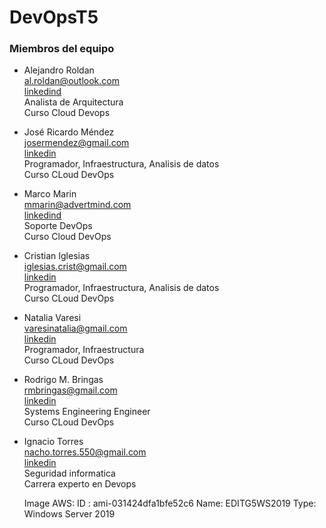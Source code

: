 # DevOpsT5

### Miembros del equipo
  - Alejandro Roldan \
    al.roldan@outlook.com \
    [linkedind](https://www.linkedin.com/in/alejandro-roldan-1b91b6121/) \
    Analista de Arquitectura \
    Curso Cloud Devops 

  - José Ricardo Méndez \
    josermendez@gmail.com \
    [linkedin](https://www.linkedin.com/in/josermendez/) \
    Programador, Infraestructura, Analisis de datos \
    Curso CLoud DevOps

  - Marco Marin \
    mmarin@advertmind.com \
    [linkedind](https://www.linkedin.com/in/marcotmarin/) \
    Soporte DevOps \
    Curso Cloud DevOps 

  - Cristian Iglesias \
    iglesias.crist@gmail.com \
    [linkedin](https://www.linkedin.com/in/cristian-iglesias-a7031181/) \
    Programador, Infraestructura, Analisis de datos \
    Curso CLoud DevOps
    
  - Natalia Varesi \
    varesinatalia@gmail.com \
    [linkedin](https://www.linkedin.com/in/nataliavaresi/) \
    Programador, Infraestructura \
    Curso CLoud DevOps
    
  - Rodrigo M. Bringas \
    rmbringas@gmail.com \
    [linkedin](https://www.linkedin.com/in/rodrigo-m-bringas-40410622/) \
    Systems Engineering Engineer \
    Curso CLoud DevOps
    
  - Ignacio Torres \
    nacho.torres.550@gmail.com \
    [linkedin](https://www.linkedin.com/in/ignacio-torres-ar/) \
    Seguridad informatica \
    Carrera experto en Devops
    
    Image AWS: ID : ami-031424dfa1bfe52c6
               Name: 	EDITG5WS2019
               Type: Windows Server 2019
